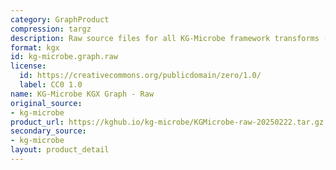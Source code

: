 ```yaml
---
category: GraphProduct
compression: targz
description: Raw source files for all KG-Microbe framework transforms (all 4 KGs)
format: kgx
id: kg-microbe.graph.raw
license:
  id: https://creativecommons.org/publicdomain/zero/1.0/
  label: CC0 1.0
name: KG-Microbe KGX Graph - Raw
original_source:
- kg-microbe
product_url: https://kghub.io/kg-microbe/KGMicrobe-raw-20250222.tar.gz
secondary_source:
- kg-microbe
layout: product_detail
---
```

